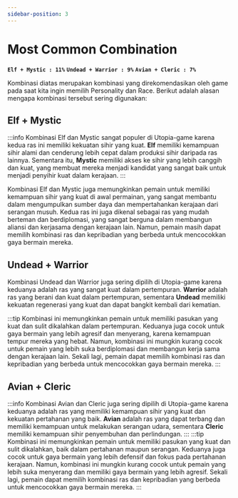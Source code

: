 ```yaml
---
sidebar-position: 3
---
```


# Most Common Combination

**`Elf + Mystic : 11%`**
**`Undead + Warrior : 9%`**
**`Avian + Cleric : 7%`**

Kombinasi diatas merupakan kombinasi yang direkomendasikan oleh game pada saat kita ingin memilih Personality dan Race. Berikut adalah alasan mengapa kombinasi tersebut sering digunakan: 

## Elf + Mystic
:::info
Kombinasi Elf dan Mystic sangat populer di Utopia-game karena kedua ras ini memiliki kekuatan sihir yang kuat. **Elf** memiliki kemampuan sihir alami dan cenderung lebih cepat dalam produksi sihir daripada ras lainnya. Sementara itu, **Mystic** memiliki akses ke sihir yang lebih canggih dan kuat, yang membuat mereka menjadi kandidat yang sangat baik untuk menjadi penyihir kuat dalam kerajaan. 
:::

Kombinasi Elf dan Mystic juga memungkinkan pemain untuk memiliki kemampuan sihir yang kuat di awal permainan, yang sangat membantu dalam mengumpulkan sumber daya dan mempertahankan kerajaan dari serangan musuh. Kedua ras ini juga dikenal sebagai ras yang mudah berteman dan berdiplomasi, yang sangat berguna dalam membangun aliansi dan kerjasama dengan kerajaan lain. Namun, pemain masih dapat memilih kombinasi ras dan kepribadian yang berbeda untuk mencocokkan gaya bermain mereka.

## Undead + Warrior
Kombinasi Undead dan Warrior juga sering dipilih di Utopia-game karena keduanya adalah ras yang sangat kuat dalam pertempuran. **Warrior** adalah ras yang berani dan kuat dalam pertempuran, sementara **Undead** memiliki kekuatan regenerasi yang kuat dan dapat bangkit kembali dari kematian. 

:::tip 
Kombinasi ini memungkinkan pemain untuk memiliki pasukan yang kuat dan sulit dikalahkan dalam pertempuran. Keduanya juga cocok untuk gaya bermain yang lebih agresif dan menyerang, karena kemampuan tempur mereka yang hebat. Namun, kombinasi ini mungkin kurang cocok untuk pemain yang lebih suka berdiplomasi dan membangun kerja sama dengan kerajaan lain. Sekali lagi, pemain dapat memilih kombinasi ras dan kepribadian yang berbeda untuk mencocokkan gaya bermain mereka. 
:::

## Avian + Cleric
:::info
Kombinasi Avian dan Cleric juga sering dipilih di Utopia-game karena keduanya adalah ras yang memiliki kemampuan sihir yang kuat dan kekuatan pertahanan yang baik. **Avian** adalah ras yang dapat terbang dan memiliki kemampuan untuk melakukan serangan udara, sementara **Cleric** memiliki kemampuan sihir penyembuhan dan perlindungan. 
:::
:::tip
Kombinasi ini memungkinkan pemain untuk memiliki pasukan yang kuat dan sulit dikalahkan, baik dalam pertahanan maupun serangan. Keduanya juga cocok untuk gaya bermain yang lebih defensif dan fokus pada pertahanan kerajaan. Namun, kombinasi ini mungkin kurang cocok untuk pemain yang lebih suka menyerang dan memiliki gaya bermain yang lebih agresif. Sekali lagi, pemain dapat memilih kombinasi ras dan kepribadian yang berbeda untuk mencocokkan gaya bermain mereka.
:::